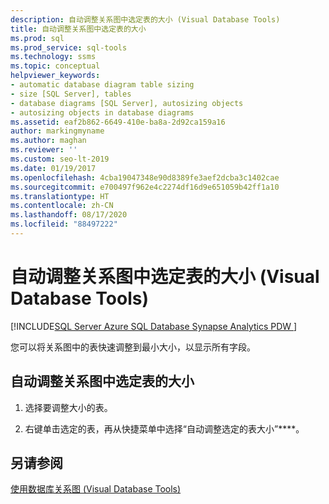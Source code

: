 ```yaml
---
description: 自动调整关系图中选定表的大小 (Visual Database Tools)
title: 自动调整关系图中选定表的大小
ms.prod: sql
ms.prod_service: sql-tools
ms.technology: ssms
ms.topic: conceptual
helpviewer_keywords:
- automatic database diagram table sizing
- size [SQL Server], tables
- database diagrams [SQL Server], autosizing objects
- autosizing objects in database diagrams
ms.assetid: eaf2b862-6649-410e-ba8a-2d92ca159a16
author: markingmyname
ms.author: maghan
ms.reviewer: ''
ms.custom: seo-lt-2019
ms.date: 01/19/2017
ms.openlocfilehash: 4cba19047348e90d8389fe3aef2dcba3c1402cae
ms.sourcegitcommit: e700497f962e4c2274df16d9e651059b42ff1a10
ms.translationtype: HT
ms.contentlocale: zh-CN
ms.lasthandoff: 08/17/2020
ms.locfileid: "88497222"
---
```

# <a name="autosize-selected-tables-in-diagrams-visual-database-tools"></a>自动调整关系图中选定表的大小 (Visual Database Tools)

[!INCLUDE[SQL Server Azure SQL Database Synapse Analytics PDW ](../../includes/applies-to-version/sql-asdb-asdbmi-asa-pdw.md)]

您可以将关系图中的表快速调整到最小大小，以显示所有字段。  
  
## <a name="to-automatically-size-selected-tables-in-diagrams"></a>自动调整关系图中选定表的大小  
  
1. 选择要调整大小的表。  
  
2. 右键单击选定的表，再从快捷菜单中选择“自动调整选定的表大小”****。  
  
## <a name="see-also"></a>另请参阅

[使用数据库关系图 (Visual Database Tools)](../../ssms/visual-db-tools/work-with-database-diagrams-visual-database-tools.md)
